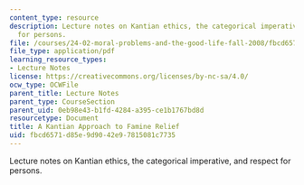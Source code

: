 ```yaml
---
content_type: resource
description: Lecture notes on Kantian ethics, the categorical imperative, and respect
  for persons.
file: /courses/24-02-moral-problems-and-the-good-life-fall-2008/fbcd6571d85e9d9042e97815081c7735_lec_14.pdf
file_type: application/pdf
learning_resource_types:
- Lecture Notes
license: https://creativecommons.org/licenses/by-nc-sa/4.0/
ocw_type: OCWFile
parent_title: Lecture Notes
parent_type: CourseSection
parent_uid: 0eb98e43-b1fd-4284-a395-ce1b1767bd8d
resourcetype: Document
title: A Kantian Approach to Famine Relief
uid: fbcd6571-d85e-9d90-42e9-7815081c7735
---
```

Lecture notes on Kantian ethics, the categorical imperative, and respect for persons.